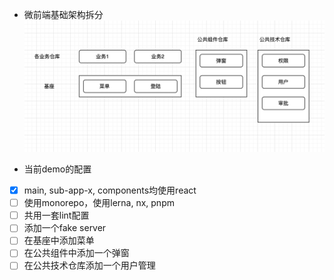- 微前端基础架构拆分
![avatar](images/org.png)


- 当前demo的配置
- [x] main, sub-app-x, components均使用react
- [ ] 使用monorepo，使用lerna, nx, pnpm
- [ ] 共用一套lint配置
- [ ] 添加一个fake server
- [ ] 在基座中添加菜单
- [ ] 在公共组件中添加一个弹窗
- [ ] 在公共技术仓库添加一个用户管理